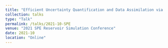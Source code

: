 ```yaml
---
title: "Efficient Uncertainty Quantification and Data Assimilation via Theory-Guided Convolutional Neural Network"
collection: talks
type: "Talk"
permalink: /talks/2021-10-SPE
venue: "2021 SPE Reservoir Simulation Conference"
date: 2021-10
location: "Online"
---
```

